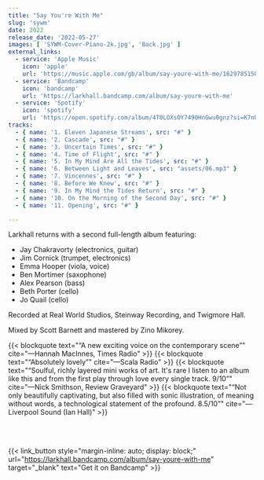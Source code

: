 ```yaml
---
title: "Say You're With Me"
slug: 'sywm'
date: 2022
release_date: '2022-05-27'
images: [ 'SYWM-Cover-Piano-2k.jpg', 'Back.jpg' ]
external_links:
  - service: 'Apple Music'
    icon: 'apple'
    url: 'https://music.apple.com/gb/album/say-youre-with-me/1629785150'
  - service: 'Bandcamp'
    icon: 'bandcamp'
    url: 'https://larkhall.bandcamp.com/album/say-youre-with-me'
  - service: 'Spotify'
    icon: 'spotify'
    url: 'https://open.spotify.com/album/4T0LOXsOY7490HnGwu0gnz?si=K7nU3ZDpTbybOVDe6Sv25Q'
tracks:
  - { name: '1. Eleven Japanese Streams', src: "#" }
  - { name: '2. Cascade', src: "#" }
  - { name: '3. Uncertain Times', src: "#" }
  - { name: '4. Time of Flight', src: "#" }
  - { name: '5. In My Mind Are All the Tides', src: "#" }
  - { name: '6. Between Light and Leaves', src: "assets/06.mp3" }
  - { name: '7. Vincennes', src: "#" }
  - { name: '8. Before We Knew', src: "#" }
  - { name: '9. In My Mind the Tides Return', src: "#" }
  - { name: '10. On the Morning of the Second Day', src: "#" }
  - { name: '11. Opening', src: "#" }

---
```


Larkhall returns with a second full-length album featuring:
- Jay Chakravorty (electronics, guitar)
- Jim Cornick (trumpet, electronics)
- Emma Hooper (viola, voice)
- Ben Mortimer (saxophone)
- Alex Pearson (bass)
- Beth Porter (cello)
- Jo Quail (cello)

Recorded at Real World Studios, Steinway Recording, and Twigmore Hall. 

Mixed by Scott Barnett and mastered by Zino Mikorey.

{{< blockquote text="“A new exciting voice on the contemporary scene”" cite="—Hannah MacInnes, Times Radio" >}}
{{< blockquote text="“Absolutely lovely”" cite="—Scala Radio" >}}
{{< blockquote text="“Soulful, richly layered mini works of art. It's rare I listen to an album like this and from the first play through love every single track. 9/10”" cite="—Nick Smithson, Review Graveyard" >}}
{{< blockquote text="“Not only beautifully captivating, but also filled with sonic illustration, of meaning without words, a technological statement of the profound. 8.5/10”" cite="—Liverpool Sound (Ian Hall)" >}}

<br><br>

{{< link_button 
            style="margin-inline: auto; display: block;"
            url="https://larkhall.bandcamp.com/album/say-youre-with-me"
            target="_blank"
            text="Get it on Bandcamp" >}}
